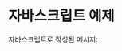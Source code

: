 <!DOCTYPE html>
<html>
<head>
	<title>자바스크립트 예제</title>
</head>
<body>
  <h1>자바스크립트 예제</h1>
  <p>자바스크립트로 작성된 메시지:</p>
  <script>
  	document.write("안녕하세요! 자바스크립트 예제입니다.");
  </script>
</body>
</html>
